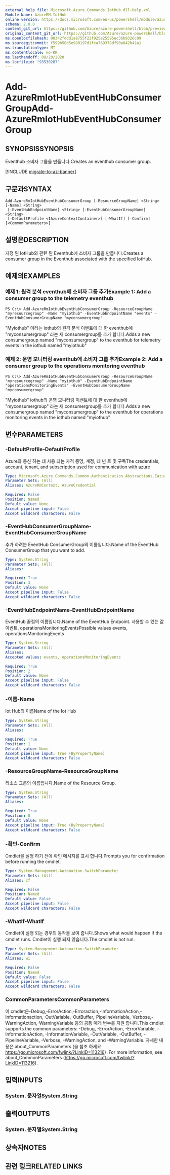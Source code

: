 ```yaml
---
external help file: Microsoft.Azure.Commands.IotHub.dll-Help.xml
Module Name: AzureRM.IotHub
online version: https://docs.microsoft.com/en-us/powershell/module/azurerm.iothub/add-azurermiothubeventhubconsumergroup
schema: 2.0.0
content_git_url: https://github.com/Azure/azure-powershell/blob/preview/src/ResourceManager/IotHub/Commands.IotHub/help/Add-AzureRmIotHubEventHubConsumerGroup.md
original_content_git_url: https://github.com/Azure/azure-powershell/blob/preview/src/ResourceManager/IotHub/Commands.IotHub/help/Add-AzureRmIotHubEventHubConsumerGroup.md
ms.openlocfilehash: 00342fddd1a8755f22f925e25595ec36b9326c09
ms.sourcegitcommit: f599b50d5e980197d1fca769378df90a842b42a1
ms.translationtype: MT
ms.contentlocale: ko-KR
ms.lasthandoff: 08/20/2020
ms.locfileid: "93530287"
---
```

# <span data-ttu-id="88234-101">Add-AzureRmIotHubEventHubConsumerGroup</span><span class="sxs-lookup"><span data-stu-id="88234-101">Add-AzureRmIotHubEventHubConsumerGroup</span></span>

## <span data-ttu-id="88234-102">SYNOPSIS</span><span class="sxs-lookup"><span data-stu-id="88234-102">SYNOPSIS</span></span>
<span data-ttu-id="88234-103">Eventhub 소비자 그룹을 만듭니다.</span><span class="sxs-lookup"><span data-stu-id="88234-103">Creates an eventhub consumer group.</span></span>

[!INCLUDE [migrate-to-az-banner](../../includes/migrate-to-az-banner.md)]

## <span data-ttu-id="88234-104">구문과</span><span class="sxs-lookup"><span data-stu-id="88234-104">SYNTAX</span></span>

```
Add-AzureRmIotHubEventHubConsumerGroup [-ResourceGroupName] <String> [-Name] <String>
 [-EventHubEndpointName] <String> [-EventHubConsumerGroupName] <String>
 [-DefaultProfile <IAzureContextContainer>] [-WhatIf] [-Confirm] [<CommonParameters>]
```

## <span data-ttu-id="88234-105">설명은</span><span class="sxs-lookup"><span data-stu-id="88234-105">DESCRIPTION</span></span>
<span data-ttu-id="88234-106">지정 된 IotHub와 관련 된 Eventhub에 소비자 그룹을 만듭니다.</span><span class="sxs-lookup"><span data-stu-id="88234-106">Creates a consumer group in the Eventhub associated with the specified IotHub.</span></span>

## <span data-ttu-id="88234-107">예제의</span><span class="sxs-lookup"><span data-stu-id="88234-107">EXAMPLES</span></span>

### <span data-ttu-id="88234-108">예제 1: 원격 분석 eventhub에 소비자 그룹 추가</span><span class="sxs-lookup"><span data-stu-id="88234-108">Example 1: Add a consumer group to the telemetry eventhub</span></span>
```
PS C:\> Add-AzureRmIotHubEventHubConsumerGroup -ResourceGroupName "myresourcegroup" -Name "myiothub" -EventHubEndpointName "events" -EventHubConsumerGroupName "myconsumergroup"
```

<span data-ttu-id="88234-109">"Myiothub" 이라는 iothub의 원격 분석 이벤트에 대 한 eventhub에 "myconsumergroup" 라는 새 consumergroup를 추가 합니다.</span><span class="sxs-lookup"><span data-stu-id="88234-109">Adds a new consumergroup named "myconsumergroup" to the eventhub for telemetry events in the iothub named "myiothub"</span></span>

### <span data-ttu-id="88234-110">예제 2: 운영 모니터링 eventhub에 소비자 그룹 추가</span><span class="sxs-lookup"><span data-stu-id="88234-110">Example 2: Add a consumer group to the operations monitoring eventhub</span></span>
```
PS C:\> Add-AzureRmIotHubEventHubConsumerGroup -ResourceGroupName "myresourcegroup" -Name "myiothub" -EventHubEndpointName "operationsMonitoringEvents" -EventHubConsumerGroupName "myconsumergroup"
```

<span data-ttu-id="88234-111">"Myiothub" iothub의 운영 모니터링 이벤트에 대 한 eventhub에 "myconsumergroup" 라는 새 consumergroup를 추가 합니다.</span><span class="sxs-lookup"><span data-stu-id="88234-111">Adds a new consumergroup named "myconsumergroup" to the eventhub for operations monitoring events in the iothub named "myiothub"</span></span>

## <span data-ttu-id="88234-112">변수</span><span class="sxs-lookup"><span data-stu-id="88234-112">PARAMETERS</span></span>

### <span data-ttu-id="88234-113">-DefaultProfile</span><span class="sxs-lookup"><span data-stu-id="88234-113">-DefaultProfile</span></span>
<span data-ttu-id="88234-114">Azure와 통신 하는 데 사용 되는 자격 증명, 계정, 테 넌 트 및 구독</span><span class="sxs-lookup"><span data-stu-id="88234-114">The credentials, account, tenant, and subscription used for communication with azure</span></span>

```yaml
Type: Microsoft.Azure.Commands.Common.Authentication.Abstractions.IAzureContextContainer
Parameter Sets: (All)
Aliases: AzureRmContext, AzureCredential

Required: False
Position: Named
Default value: None
Accept pipeline input: False
Accept wildcard characters: False
```

### <span data-ttu-id="88234-115">-EventHubConsumerGroupName</span><span class="sxs-lookup"><span data-stu-id="88234-115">-EventHubConsumerGroupName</span></span>
<span data-ttu-id="88234-116">추가 하려는 EventHub ConsumerGroup의 이름입니다.</span><span class="sxs-lookup"><span data-stu-id="88234-116">Name of the EventHub ConsumerGroup that you want to add.</span></span>

```yaml
Type: System.String
Parameter Sets: (All)
Aliases:

Required: True
Position: 3
Default value: None
Accept pipeline input: False
Accept wildcard characters: False
```

### <span data-ttu-id="88234-117">-EventHubEndpointName</span><span class="sxs-lookup"><span data-stu-id="88234-117">-EventHubEndpointName</span></span>
<span data-ttu-id="88234-118">EventHub 끝점의 이름입니다.</span><span class="sxs-lookup"><span data-stu-id="88234-118">Name of the EventHub Endpoint.</span></span>
<span data-ttu-id="88234-119">사용할 수 있는 값 이벤트, operationsMonitoringEvents</span><span class="sxs-lookup"><span data-stu-id="88234-119">Possible values events, operationsMonitoringEvents</span></span>

```yaml
Type: System.String
Parameter Sets: (All)
Aliases:
Accepted values: events, operationsMonitoringEvents

Required: True
Position: 2
Default value: None
Accept pipeline input: False
Accept wildcard characters: False
```

### <span data-ttu-id="88234-120">-이름</span><span class="sxs-lookup"><span data-stu-id="88234-120">-Name</span></span>
<span data-ttu-id="88234-121">Iot Hub의 이름</span><span class="sxs-lookup"><span data-stu-id="88234-121">Name of the Iot Hub</span></span>

```yaml
Type: System.String
Parameter Sets: (All)
Aliases:

Required: True
Position: 1
Default value: None
Accept pipeline input: True (ByPropertyName)
Accept wildcard characters: False
```

### <span data-ttu-id="88234-122">-ResourceGroupName</span><span class="sxs-lookup"><span data-stu-id="88234-122">-ResourceGroupName</span></span>
<span data-ttu-id="88234-123">리소스 그룹의 이름입니다.</span><span class="sxs-lookup"><span data-stu-id="88234-123">Name of the Resource Group.</span></span>

```yaml
Type: System.String
Parameter Sets: (All)
Aliases:

Required: True
Position: 0
Default value: None
Accept pipeline input: True (ByPropertyName)
Accept wildcard characters: False
```

### <span data-ttu-id="88234-124">-확인</span><span class="sxs-lookup"><span data-stu-id="88234-124">-Confirm</span></span>
<span data-ttu-id="88234-125">Cmdlet을 실행 하기 전에 확인 메시지를 표시 합니다.</span><span class="sxs-lookup"><span data-stu-id="88234-125">Prompts you for confirmation before running the cmdlet.</span></span>

```yaml
Type: System.Management.Automation.SwitchParameter
Parameter Sets: (All)
Aliases: cf

Required: False
Position: Named
Default value: False
Accept pipeline input: False
Accept wildcard characters: False
```

### <span data-ttu-id="88234-126">-WhatIf</span><span class="sxs-lookup"><span data-stu-id="88234-126">-WhatIf</span></span>
<span data-ttu-id="88234-127">Cmdlet이 실행 되는 경우의 동작을 보여 줍니다.</span><span class="sxs-lookup"><span data-stu-id="88234-127">Shows what would happen if the cmdlet runs.</span></span>
<span data-ttu-id="88234-128">Cmdlet이 실행 되지 않습니다.</span><span class="sxs-lookup"><span data-stu-id="88234-128">The cmdlet is not run.</span></span>

```yaml
Type: System.Management.Automation.SwitchParameter
Parameter Sets: (All)
Aliases: wi

Required: False
Position: Named
Default value: False
Accept pipeline input: False
Accept wildcard characters: False
```

### <span data-ttu-id="88234-129">CommonParameters</span><span class="sxs-lookup"><span data-stu-id="88234-129">CommonParameters</span></span>
<span data-ttu-id="88234-130">이 cmdlet은-Debug,-ErrorAction,-Erroraction,-InformationAction,-Informationaction,-OutVariable,-OutBuffer,-PipelineVariable,-Verbose,-WarningAction,-WarningVariable 등의 공통 매개 변수를 지원 합니다.</span><span class="sxs-lookup"><span data-stu-id="88234-130">This cmdlet supports the common parameters: -Debug, -ErrorAction, -ErrorVariable, -InformationAction, -InformationVariable, -OutVariable, -OutBuffer, -PipelineVariable, -Verbose, -WarningAction, and -WarningVariable.</span></span> <span data-ttu-id="88234-131">자세한 내용은 about_CommonParameters (을 참조 하세요 https://go.microsoft.com/fwlink/?LinkID=113216) .</span><span class="sxs-lookup"><span data-stu-id="88234-131">For more information, see about_CommonParameters (https://go.microsoft.com/fwlink/?LinkID=113216).</span></span>

## <span data-ttu-id="88234-132">입력</span><span class="sxs-lookup"><span data-stu-id="88234-132">INPUTS</span></span>

### <span data-ttu-id="88234-133">System. 문자열</span><span class="sxs-lookup"><span data-stu-id="88234-133">System.String</span></span>

## <span data-ttu-id="88234-134">출력</span><span class="sxs-lookup"><span data-stu-id="88234-134">OUTPUTS</span></span>

### <span data-ttu-id="88234-135">System. 문자열</span><span class="sxs-lookup"><span data-stu-id="88234-135">System.String</span></span>

## <span data-ttu-id="88234-136">상속자</span><span class="sxs-lookup"><span data-stu-id="88234-136">NOTES</span></span>

## <span data-ttu-id="88234-137">관련 링크</span><span class="sxs-lookup"><span data-stu-id="88234-137">RELATED LINKS</span></span>
